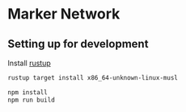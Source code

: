 # Marker Network

## Setting up for development

Install [rustup](https://rustup.rs/)

```bash
rustup target install x86_64-unknown-linux-musl

npm install
npm run build
```
